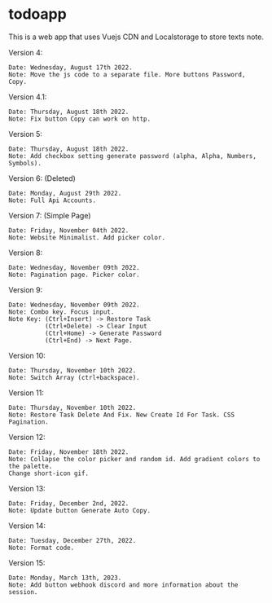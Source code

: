 # todoapp

This is a web app that uses Vuejs CDN and Localstorage to store texts note.

Version 4:

    Date: Wednesday, August 17th 2022.
    Note: Move the js code to a separate file. More buttons Password, Copy.

Version 4.1:

    Date: Thursday, August 18th 2022.
    Note: Fix button Copy can work on http.

Version 5:

    Date: Thursday, August 18th 2022.
    Note: Add checkbox setting generate password (alpha, Alpha, Numbers, Symbols).

Version 6: (Deleted)

    Date: Monday, August 29th 2022.
    Note: Full Api Accounts.

Version 7: (Simple Page)

    Date: Friday, November 04th 2022.
    Note: Website Minimalist. Add picker color.

Version 8:

    Date: Wednesday, November 09th 2022.
    Note: Pagination page. Picker color.

Version 9:

    Date: Wednesday, November 09th 2022.
    Note: Combo key. Focus input.
    Note Key: (Ctrl+Insert) -> Restore Task
              (Ctrl+Delete) -> Clear Input
              (Ctrl+Home) -> Generate Password
              (Ctrl+End) -> Next Page.

Version 10:

    Date: Thursday, November 10th 2022.
    Note: Switch Array (ctrl+backspace).

Version 11:

    Date: Thursday, November 10th 2022.
    Note: Restore Task Delete And Fix. New Create Id For Task. CSS Pagination.

Version 12:

    Date: Friday, November 18th 2022.
    Note: Collapse the color picker and random id. Add gradient colors to the palette.
    Change short-icon gif.

Version 13:

    Date: Friday, December 2nd, 2022.
    Note: Update button Generate Auto Copy.

Version 14:

    Date: Tuesday, December 27th, 2022.
    Note: Format code.

Version 15:

    Date: Monday, March 13th, 2023.
    Note: Add button webhook discord and more information about the session.
